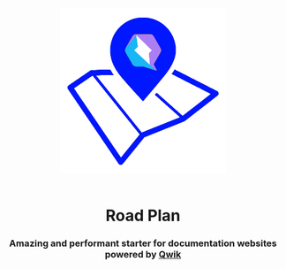 <p align="center">
<br/>
  <img width="300" src="./docs/logo.png" alt="Qwik documentation starter">
  <br/>
  <br/>
</p>

<h1 align='center'>Road Plan</h1>

<div align='center'>
  <h3>Amazing and performant starter for documentation websites powered by <a href='https://github.com/BuilderIO/qwik'>Qwik</a></h3>
</div>
